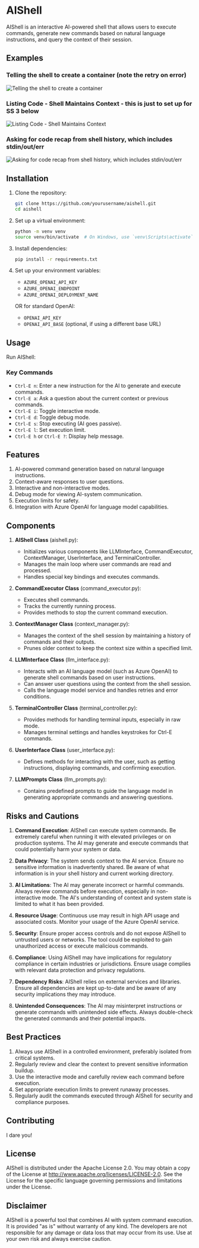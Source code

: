 # AIShell

AIShell is an interactive AI-powered shell that allows users to execute commands, generate new commands based on natural language instructions, and query the context of their session.

## Examples

### Telling the shell to create a container (note the retry on error)

![Telling the shell to create a container](img1.png)

### Listing Code - Shell Maintains Context - this is just to set up for SS 3 below

![Listing Code - Shell Maintains Context](img2.png)

### Asking for code recap from shell history, which includes stdin/out/err

![Asking for code recap from shell history, which includes stdin/out/err](img3.png)

## Installation

1. Clone the repository:

   ```sh
   git clone https://github.com/yourusername/aishell.git
   cd aishell
   ```

2. Set up a virtual environment:

   ```sh
   python -m venv venv
   source venv/bin/activate  # On Windows, use `venv\Scripts\activate`
   ```

3. Install dependencies:

   ```sh
   pip install -r requirements.txt
   ```

4. Set up your environment variables:
   - `AZURE_OPENAI_API_KEY`
   - `AZURE_OPENAI_ENDPOINT`
   - `AZURE_OPENAI_DEPLOYMENT_NAME`

   OR for standard OpenAI:

   - `OPENAI_API_KEY`
   - `OPENAI_API_BASE` (optional, if using a different base URL)

## Usage

Run AIShell:

### Key Commands

- `Ctrl-E n`: Enter a new instruction for the AI to generate and execute commands.
- `Ctrl-E a`: Ask a question about the current context or previous commands.
- `Ctrl-E i`: Toggle interactive mode.
- `Ctrl-E d`: Toggle debug mode.
- `Ctrl-E s`: Stop executing (AI goes passive).
- `Ctrl-E l`: Set execution limit.
- `Ctrl-E h` or `Ctrl-E ?`: Display help message.

## Features

1. AI-powered command generation based on natural language instructions.
2. Context-aware responses to user questions.
3. Interactive and non-interactive modes.
4. Debug mode for viewing AI-system communication.
5. Execution limits for safety.
6. Integration with Azure OpenAI for language model capabilities.

## Components

1. **AIShell Class** (aishell.py):
   - Initializes various components like LLMInterface, CommandExecutor, ContextManager, UserInterface, and TerminalController.
   - Manages the main loop where user commands are read and processed.
   - Handles special key bindings and executes commands.

2. **CommandExecutor Class** (command_executor.py):
   - Executes shell commands.
   - Tracks the currently running process.
   - Provides methods to stop the current command execution.

3. **ContextManager Class** (context_manager.py):
   - Manages the context of the shell session by maintaining a history of commands and their outputs.
   - Prunes older context to keep the context size within a specified limit.

4. **LLMInterface Class** (llm_interface.py):
   - Interacts with an AI language model (such as Azure OpenAI) to generate shell commands based on user instructions.
   - Can answer user questions using the context from the shell session.
   - Calls the language model service and handles retries and error conditions.

5. **TerminalController Class** (terminal_controller.py):
   - Provides methods for handling terminal inputs, especially in raw mode.
   - Manages terminal settings and handles keystrokes for Ctrl-E commands.

6. **UserInterface Class** (user_interface.py):
   - Defines methods for interacting with the user, such as getting instructions, displaying commands, and confirming execution.

7. **LLMPrompts Class** (llm_prompts.py):
   - Contains predefined prompts to guide the language model in generating appropriate commands and answering questions.

## Risks and Cautions

1. **Command Execution**: AIShell can execute system commands. Be extremely careful when running it with elevated privileges or on production systems. The AI may generate and execute commands that could potentially harm your system or data.

2. **Data Privacy**: The system sends context to the AI service. Ensure no sensitive information is inadvertently shared. Be aware of what information is in your shell history and current working directory.

3. **AI Limitations**: The AI may generate incorrect or harmful commands. Always review commands before execution, especially in non-interactive mode. The AI's understanding of context and system state is limited to what it has been provided.

4. **Resource Usage**: Continuous use may result in high API usage and associated costs. Monitor your usage of the Azure OpenAI service.

5. **Security**: Ensure proper access controls and do not expose AIShell to untrusted users or networks. The tool could be exploited to gain unauthorized access or execute malicious commands.

6. **Compliance**: Using AIShell may have implications for regulatory compliance in certain industries or jurisdictions. Ensure usage complies with relevant data protection and privacy regulations.

7. **Dependency Risks**: AIShell relies on external services and libraries. Ensure all dependencies are kept up-to-date and be aware of any security implications they may introduce.

8. **Unintended Consequences**: The AI may misinterpret instructions or generate commands with unintended side effects. Always double-check the generated commands and their potential impacts.

## Best Practices

1. Always use AIShell in a controlled environment, preferably isolated from critical systems.
2. Regularly review and clear the context to prevent sensitive information buildup.
3. Use the interactive mode and carefully review each command before execution.
4. Set appropriate execution limits to prevent runaway processes.
5. Regularly audit the commands executed through AIShell for security and compliance purposes.

## Contributing

I dare you!

## License

AIShell is distributed under the Apache License 2.0. You may obtain a copy of the License at http://www.apache.org/licenses/LICENSE-2.0. See the License for the specific language governing permissions and limitations under the License.

## Disclaimer

AIShell is a powerful tool that combines AI with system command execution. It is provided "as is" without warranty of any kind. The developers are not responsible for any damage or data loss that may occur from its use. Use at your own risk and always exercise caution.